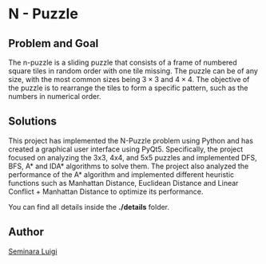 # N - Puzzle



## Problem and Goal

The n-puzzle is a sliding puzzle that consists of a frame of numbered square tiles in random order with one tile missing. The puzzle can be of any size, with the most common sizes being $3 \times 3$ and $4 \times 4$. The objective of the puzzle is to rearrange the tiles to form a specific pattern, such as the numbers in numerical order.



## Solutions

This project has implemented the N-Puzzle problem using Python and has created a graphical user interface using PyQt5. Specifically, the project focused on analyzing the 3x3, 4x4, and 5x5 puzzles and implemented DFS, BFS, A* and IDA* algorithms to solve them. The project also analyzed the performance of the A* algorithm and implemented different heuristic functions such as Manhattan Distance, Euclidean Distance and Linear Conflict + Manhattan Distance to optimize its performance.



You can find all details inside the **./details** folder.



## Author

[Seminara Luigi](https://github.com/Gigi-G)